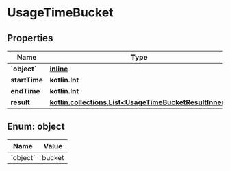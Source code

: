 
# UsageTimeBucket

## Properties
| Name | Type | Description | Notes |
| ------------ | ------------- | ------------- | ------------- |
| **&#x60;object&#x60;** | [**inline**](#&#x60;Object&#x60;) |  |  |
| **startTime** | **kotlin.Int** |  |  |
| **endTime** | **kotlin.Int** |  |  |
| **result** | [**kotlin.collections.List&lt;UsageTimeBucketResultInner&gt;**](UsageTimeBucketResultInner.md) |  |  |


<a id="`Object`"></a>
## Enum: object
| Name | Value |
| ---- | ----- |
| &#x60;object&#x60; | bucket |



